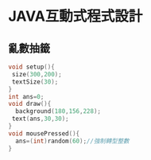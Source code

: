 # JAVA互動式程式設計
## 亂數抽籤
```C
void setup(){
 size(300,200);
 textSize(30);
}
int ans=0;
void draw(){
  background(180,156,228);
 text(ans,30,30);
}
void mousePressed(){
  ans=(int)random(60);//強制轉型整數
}
```
